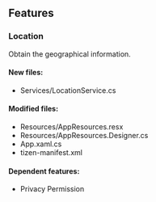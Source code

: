 ﻿## Features

<!--{[{-->
### Location
Obtain the geographical information.
#### New files:
* Services/LocationService.cs
#### Modified files:
* Resources/AppResources.resx
* Resources/AppResources.Designer.cs
* App.xaml.cs
* tizen-manifest.xml
#### Dependent features:
* Privacy Permission
<!--}]}-->